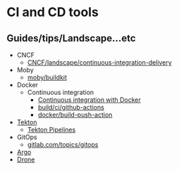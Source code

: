 # CI and CD tools

## Guides/tips/Landscape...etc

* CNCF 
    * [CNCF/landscape/continuous-integration-delivery](https://landscape.cncf.io/card-mode?category=continuous-integration-delivery&grouping=category)
* Moby
    * [moby/buildkit](https://github.com/moby/buildkit)
* Docker
    * Continuous integration
        * [Continuous integration with Docker](https://docs.docker.com/build/ci/)
        * [build/ci/github-actions](https://docs.docker.com/build/ci/github-actions/)
        * [docker/build-push-action](https://github.com/docker/build-push-action)
* [Tekton](https://tekton.dev/)
    * [Tekton Pipelines](https://tekton.dev/docs/pipelines/)
* GitOps
    * [gitlab.com/topics/gitops](https://about.gitlab.com/topics/gitops/)
* [Argo](https://argoproj.github.io/)
* [Drone](https://www.drone.io/)